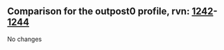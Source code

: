 ## Comparison for the outpost0 profile, rvn: [1242](https://github.com/PRO100KatYT/FortniteProfileRevisions/tree/main/profiles/outpost0/1242%20outpost0.json)-[1244](https://github.com/PRO100KatYT/FortniteProfileRevisions/tree/main/profiles/outpost0/1244%20outpost0.json)

No changes
